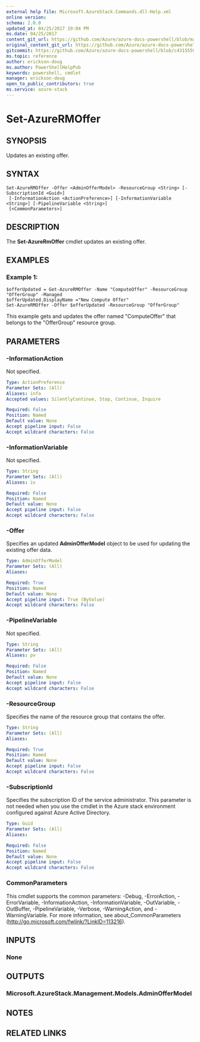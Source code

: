```yaml
---
external help file: Microsoft.AzureStack.Commands.dll-Help.xml
online version:
schema: 2.0.0
updated_at: 04/25/2017 19:04 PM
ms.date: 04/25/2017
content_git_url: https://github.com/Azure/azure-docs-powershell/blob/master/azureps-cmdlets-docs/AzureStack/AzureRM.AzureStackAdmin/v0.10.6/Set-AzureRMOffer.md
original_content_git_url: https://github.com/Azure/azure-docs-powershell/blob/master/azureps-cmdlets-docs/AzureStack/AzureRM.AzureStackAdmin/v0.10.6/Set-AzureRMOffer.md
gitcommit: https://github.com/Azure/azure-docs-powershell/blob/c4315559410058943d9b4bbae2b76e607f21de95
ms.topic: reference
author: erickson-doug
ms.author: PowerShellHelpPub
keywords: powershell, cmdlet
manager: erickson-doug
open_to_public_contributors: true
ms.service: azure-stack
---
```


# Set-AzureRMOffer

## SYNOPSIS
Updates an existing offer.

## SYNTAX

```
Set-AzureRMOffer -Offer <AdminOfferModel> -ResourceGroup <String> [-SubscriptionId <Guid>]
 [-InformationAction <ActionPreference>] [-InformationVariable <String>] [-PipelineVariable <String>]
 [<CommonParameters>]
```

## DESCRIPTION
The **Set-AzureRmOffer** cmdlet updates an existing offer.

## EXAMPLES

### Example 1:
```
$offerUpdated = Get-AzureRMOffer -Name "ComputeOffer" -ResourceGroup "OfferGroup" -Managed
$offerUpdated.DisplayName ="New Compute Offer"
Set-AzureRMOffer -Offer $offerUpdated -ResourceGroup "OfferGroup"
```

This example gets and updates the offer named "ComputeOffer" that belongs to the "OfferGroup" resource group.

## PARAMETERS

### -InformationAction
Not specified.

```yaml
Type: ActionPreference
Parameter Sets: (All)
Aliases: infa
Accepted values: SilentlyContinue, Stop, Continue, Inquire

Required: False
Position: Named
Default value: None
Accept pipeline input: False
Accept wildcard characters: False
```

### -InformationVariable
Not specified.

```yaml
Type: String
Parameter Sets: (All)
Aliases: iv

Required: False
Position: Named
Default value: None
Accept pipeline input: False
Accept wildcard characters: False
```

### -Offer
Specifies an updated **AdminOfferModel** object to be used for updating the existing offer data.

```yaml
Type: AdminOfferModel
Parameter Sets: (All)
Aliases:

Required: True
Position: Named
Default value: None
Accept pipeline input: True (ByValue)
Accept wildcard characters: False
```

### -PipelineVariable
Not specified.

```yaml
Type: String
Parameter Sets: (All)
Aliases: pv

Required: False
Position: Named
Default value: None
Accept pipeline input: False
Accept wildcard characters: False
```

### -ResourceGroup
Specifies the name of the resource group that contains the offer.

```yaml
Type: String
Parameter Sets: (All)
Aliases:

Required: True
Position: Named
Default value: None
Accept pipeline input: False
Accept wildcard characters: False
```

### -SubscriptionId
Specifies the subscription ID of the service administrator. This parameter is not needed when you use the cmdlet in the Azure stack environment configured against Azure Active Directory.

```yaml
Type: Guid
Parameter Sets: (All)
Aliases:

Required: False
Position: Named
Default value: None
Accept pipeline input: False
Accept wildcard characters: False
```

### CommonParameters
This cmdlet supports the common parameters: -Debug, -ErrorAction, -ErrorVariable, -InformationAction, -InformationVariable, -OutVariable, -OutBuffer, -PipelineVariable, -Verbose, -WarningAction, and -WarningVariable. For more information, see about_CommonParameters (http://go.microsoft.com/fwlink/?LinkID=113216).

## INPUTS

### None

## OUTPUTS

### Microsoft.AzureStack.Management.Models.AdminOfferModel

## NOTES

## RELATED LINKS
